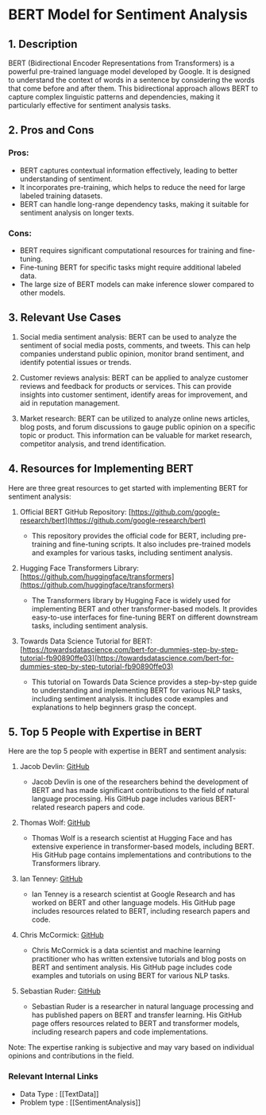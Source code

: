 # BERT Model for Sentiment Analysis

## 1. Description
BERT (Bidirectional Encoder Representations from Transformers) is a powerful pre-trained language model developed by Google. It is designed to understand the context of words in a sentence by considering the words that come before and after them. This bidirectional approach allows BERT to capture complex linguistic patterns and dependencies, making it particularly effective for sentiment analysis tasks.

## 2. Pros and Cons
### Pros:
- BERT captures contextual information effectively, leading to better understanding of sentiment.
- It incorporates pre-training, which helps to reduce the need for large labeled training datasets.
- BERT can handle long-range dependency tasks, making it suitable for sentiment analysis on longer texts.

### Cons:
- BERT requires significant computational resources for training and fine-tuning.
- Fine-tuning BERT for specific tasks might require additional labeled data.
- The large size of BERT models can make inference slower compared to other models.

## 3. Relevant Use Cases
1. Social media sentiment analysis: BERT can be used to analyze the sentiment of social media posts, comments, and tweets. This can help companies understand public opinion, monitor brand sentiment, and identify potential issues or trends.

2. Customer reviews analysis: BERT can be applied to analyze customer reviews and feedback for products or services. This can provide insights into customer sentiment, identify areas for improvement, and aid in reputation management.

3. Market research: BERT can be utilized to analyze online news articles, blog posts, and forum discussions to gauge public opinion on a specific topic or product. This information can be valuable for market research, competitor analysis, and trend identification.

## 4. Resources for Implementing BERT
Here are three great resources to get started with implementing BERT for sentiment analysis:

1. Official BERT GitHub Repository: [https://github.com/google-research/bert](https://github.com/google-research/bert)
   - This repository provides the official code for BERT, including pre-training and fine-tuning scripts. It also includes pre-trained models and examples for various tasks, including sentiment analysis.

2. Hugging Face Transformers Library: [https://github.com/huggingface/transformers](https://github.com/huggingface/transformers)
   - The Transformers library by Hugging Face is widely used for implementing BERT and other transformer-based models. It provides easy-to-use interfaces for fine-tuning BERT on different downstream tasks, including sentiment analysis.

3. Towards Data Science Tutorial for BERT: [https://towardsdatascience.com/bert-for-dummies-step-by-step-tutorial-fb90890ffe03](https://towardsdatascience.com/bert-for-dummies-step-by-step-tutorial-fb90890ffe03)
   - This tutorial on Towards Data Science provides a step-by-step guide to understanding and implementing BERT for various NLP tasks, including sentiment analysis. It includes code examples and explanations to help beginners grasp the concept.

## 5. Top 5 People with Expertise in BERT
Here are the top 5 people with expertise in BERT and sentiment analysis:

1. Jacob Devlin: [GitHub](https://github.com/jacobdevlin-google)
   - Jacob Devlin is one of the researchers behind the development of BERT and has made significant contributions to the field of natural language processing. His GitHub page includes various BERT-related research papers and code.

2. Thomas Wolf: [GitHub](https://github.com/T0astBread)
   - Thomas Wolf is a research scientist at Hugging Face and has extensive experience in transformer-based models, including BERT. His GitHub page contains implementations and contributions to the Transformers library.

3. Ian Tenney: [GitHub](https://github.com/itainney)
   - Ian Tenney is a research scientist at Google Research and has worked on BERT and other language models. His GitHub page includes resources related to BERT, including research papers and code.

4. Chris McCormick: [GitHub](https://github.com/chrisjmccormick)
   - Chris McCormick is a data scientist and machine learning practitioner who has written extensive tutorials and blog posts on BERT and sentiment analysis. His GitHub page includes code examples and tutorials on using BERT for various NLP tasks.

5. Sebastian Ruder: [GitHub](https://github.com/sebastianruder)
   - Sebastian Ruder is a researcher in natural language processing and has published papers on BERT and transfer learning. His GitHub page offers resources related to BERT and transformer models, including research papers and code implementations.

Note: The expertise ranking is subjective and may vary based on individual opinions and contributions in the field.


 ### Relevant Internal Links
- Data Type : [[TextData]]
- Problem type : [[SentimentAnalysis]]
